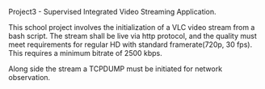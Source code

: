 Project3 - Supervised Integrated Video Streaming Application.

This school project involves the initialization of a VLC video stream from a bash script.
The stream shall be live via http protocol, and the quality must meet requirements for
regular HD with standard framerate(720p, 30 fps). This requires a minimum bitrate of 2500
kbps.

Along side the stream a TCPDUMP must be initiated for network observation.


